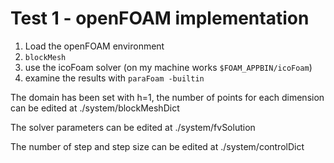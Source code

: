 # Test 1 - openFOAM implementation
  1. Load the openFOAM environment
  2. `blockMesh`
  3. use the icoFoam solver (on my machine works `$FOAM_APPBIN/icoFoam`)
  4. examine the results with `paraFoam -builtin`

The domain has been set with h=1, the number of points for each dimension can be edited at 
  ./system/blockMeshDict

The solver parameters can be edited at
  ./system/fvSolution

The number of step and step size can be edited at
  ./system/controlDict
